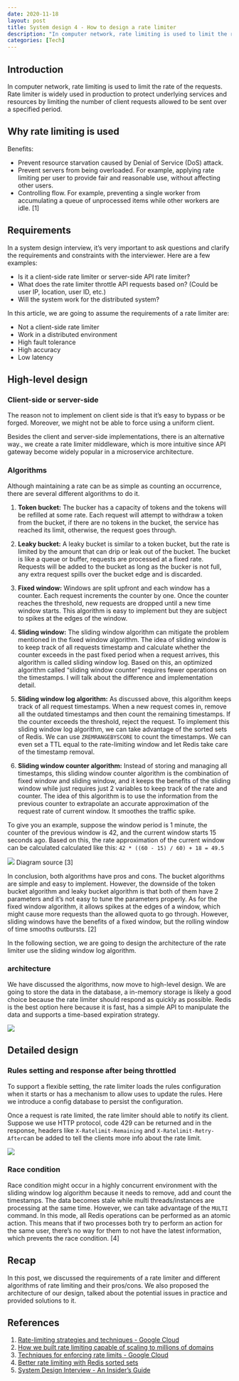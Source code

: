 ```yaml
---
date: 2020-11-18
layout: post
title: System design 4 - How to design a rate limiter
description: "In computer network, rate limiting is used to limit the rate of the requests. Rate limiter is widely used in production to protect underlying services and resources by limiting the number of client requests allowed to be sent over a specified period."
categories: [Tech]
---
```


## Introduction
In computer network, rate limiting is used to limit the rate of the requests. Rate limiter is widely used in production to protect underlying services and resources by limiting the number of client requests allowed to be sent over a specified period.

## Why rate limiting is used
Benefits:
* Prevent resource starvation caused by Denial of Service (DoS) attack.
* Prevent servers from being overloaded. For example, applying rate limiting per user to provide fair and reasonable use, without affecting other users.
* Controlling flow. For example, preventing a single worker from accumulating a queue of unprocessed items while other workers are idle. [1]

## Requirements
In a system design interview, it’s very important to ask questions and clarify the requirements and constraints with the interviewer. Here are a few examples:
* Is it a client-side rate limiter or server-side API rate limiter?
* What does the rate limiter throttle API requests based on? (Could be user IP, location, user ID, etc.)
* Will the system work for the distributed system?

In this article, we are going to assume the requirements of a rate limiter are:
* Not a client-side rate limiter
* Work in a distributed environment
* High fault tolerance
* High accuracy
* Low latency

## High-level design
### Client-side or server-side
The reason not to implement on client side is that it’s easy to bypass or be forged. Moreover, we might not be able to force using a uniform client.

Besides the client and server-side implementations, there is an alternative way., we create a rate limiter middleware, which is more intuitive since API gateway become widely popular in a microservice architecture.

### Algorithms
Although maintaining a rate can be as simple as counting an occurrence, there are several different algorithms to do it.

1. **Token bucket:** The bucker has a capacity of tokens and the tokens will be refilled at some rate. Each request will attempt to withdraw a token from the bucket, if there are no tokens in the bucket, the service has reached its limit, otherwise, the request goes through.

2. **Leaky bucket:** A leaky bucket is similar to a token bucket, but the rate is limited by the amount that can drip or leak out of the bucket. The bucket is like a queue or buffer, requests are processed at a fixed rate. Requests will be added to the bucket as long as the bucker is not full, any extra request spills over the bucket edge and is discarded.

3. **Fixed window:** Windows are split upfront and each window has a counter. Each request increments the counter by one. Once the counter reaches the threshold, new requests are dropped until a new time window starts. This algorithm is easy to implement but they are subject to spikes at the edges of the window.

4. **Sliding window:** The sliding window algorithm can mitigate the problem mentioned in the fixed window algorithm. The idea of sliding window is to keep track of all requests timestamp and calculate whether the counter exceeds in the past fixed period when a request arrives, this algorithm is called sliding window log. Based on this, an optimized algorithm called “sliding window counter” requires fewer operations on the timestamps. I will talk about the difference and implementation detail.

5. **Sliding window log algorithm:** As discussed above, this algorithm keeps track of all request timestamps. When a new request comes in, remove all the outdated timestamps and then count the remaining timestamps. If the counter exceeds the threshold, reject the request. To implement this sliding window log algorithm, we can take advantage of the sorted sets of Redis. We can use `ZREMRANGEBYSCORE` to count the timestamps. We can even set a TTL equal to the rate-limiting window and let Redis take care of the timestamp removal.

6. **Sliding window counter algorithm:** Instead of storing and managing all timestamps, this sliding window counter algorithm is the combination of fixed window and sliding window, and it keeps the benefits of the sliding window while just requires just 2 variables to keep track of the rate and counter. The idea of this algorithm is to use the information from the previous counter to extrapolate an accurate approximation of the request rate of current window. It smoothes the traffic spike.

To give you an example, suppose the window period is 1 minute, the counter of the previous window is 42, and the current window starts 15 seconds ago. Based on this, the rate approximation of the current window can be calculated calculated like this: `42 * ((60 - 15) / 60) + 18 = 49.5`

![](/images/sliding-window.png)
Diagram source [3]


In conclusion, both algorithms have pros and cons. The bucket algorithms are simple and easy to implement. However, the downside of the token bucket algorithm and leaky bucket algorithm is that both of them have 2 parameters and it’s not easy to tune the parameters properly. As for the fixed window algorithm, it allows spikes at the edges of a window, which might cause more requests than the allowed quota to go through. However, sliding windows have the benefits of a fixed window, but the rolling window of time smooths outbursts. [2]

In the following section, we are going to design the architecture of the rate limiter use the sliding window log algorithm.

### architecture

We have discussed the algorithms, now move to high-level design. We are going to store the data in the database, a in-memory storage is likely a good choice because the rate limiter should respond as quickly as possible. Redis is the best option here because it is fast, has a simple API to manipulate the data and supports a time-based expiration strategy.

![](/images/rate-limiter-architecture-1.png)


## Detailed design
### Rules setting and response after being throttled
To support a flexible setting, the rate limiter loads the rules configuration when it starts or has a mechanism to allow uses to update the rules. Here we introduce a config database to persist the configuration.

Once a request is rate limited, the rate limiter should able to notify its client. Suppose we use HTTP protocol, code 429 can be returned and in the response, headers like `X-Ratelimit-Remaining` and `X-Ratelimit-Retry-After`can be added to tell the clients more info about the rate limit.

![](/images/rate-limiter-architecture-2.png)


### Race condition
Race condition might occur in a highly concurrent environment with the sliding window log algorithm because it needs to remove, add and count the timestamps. The data becomes stale while multi threads/instances are processing at the same time. However, we can take advantage of the `MULTI` command. In this mode, all Redis operations can be performed as an atomic action. This means that if two processes both try to perform an action for the same user, there’s no way for them to not have the latest information, which prevents the race condition. [4]

## Recap
In this post, we discussed the requirements of a rate limiter and different algorithms of rate limiting and their pros/cons. We also proposed the architecture of our design, talked about the potential issues in practice and provided solutions to it.

## References
1. [Rate-limiting strategies and techniques - Google Cloud](https://cloud.google.com/solutions/rate-limiting-strategies-techniques)
2. [How we built rate limiting capable of scaling to millions of domains](https://blog.cloudflare.com/counting-things-a-lot-of-different-things/)
3. [Techniques for enforcing rate limits - Google Cloud](https://cloud.google.com/solutions/rate-limiting-strategies-techniques%23techniques-enforcing-rate-limits)
4. [Better rate limiting with Redis sorted sets](https://engineering.classdojo.com/blog/2015/02/06/rolling-rate-limiter/)
5. [System Design Interview - An Insider’s Guide](https://courses.systeminterview.com/courses/system-design-interview-an-insider-s-guide)
